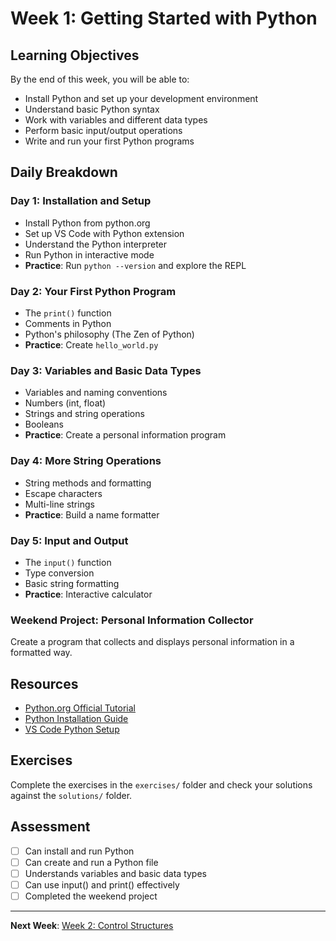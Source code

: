 # Week 1: Getting Started with Python

## Learning Objectives
By the end of this week, you will be able to:
- Install Python and set up your development environment
- Understand basic Python syntax
- Work with variables and different data types
- Perform basic input/output operations
- Write and run your first Python programs

## Daily Breakdown

### Day 1: Installation and Setup
- Install Python from python.org
- Set up VS Code with Python extension
- Understand the Python interpreter
- Run Python in interactive mode
- **Practice**: Run `python --version` and explore the REPL

### Day 2: Your First Python Program
- The `print()` function
- Comments in Python
- Python's philosophy (The Zen of Python)
- **Practice**: Create `hello_world.py`

### Day 3: Variables and Basic Data Types
- Variables and naming conventions
- Numbers (int, float)
- Strings and string operations
- Booleans
- **Practice**: Create a personal information program

### Day 4: More String Operations
- String methods and formatting
- Escape characters
- Multi-line strings
- **Practice**: Build a name formatter

### Day 5: Input and Output
- The `input()` function
- Type conversion
- Basic string formatting
- **Practice**: Interactive calculator

### Weekend Project: Personal Information Collector
Create a program that collects and displays personal information in a formatted way.

## Resources
- [Python.org Official Tutorial](https://docs.python.org/3/tutorial/)
- [Python Installation Guide](https://realpython.com/installing-python/)
- [VS Code Python Setup](https://code.visualstudio.com/docs/python/python-tutorial)

## Exercises
Complete the exercises in the `exercises/` folder and check your solutions against the `solutions/` folder.

## Assessment
- [ ] Can install and run Python
- [ ] Can create and run a Python file
- [ ] Understands variables and basic data types
- [ ] Can use input() and print() effectively
- [ ] Completed the weekend project

---
**Next Week**: [Week 2: Control Structures](../week-02-control-structures/)
